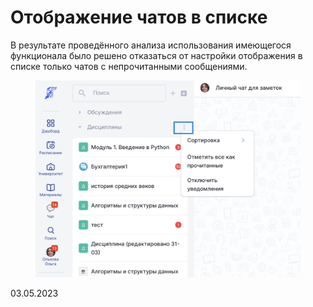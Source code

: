 # Отображение чатов в списке

В результате проведённого анализа использования имеющегося функционала было решено отказаться от настройки отображения в списке только чатов с непрочитанными сообщениями.

<figure><img src="../../.gitbook/assets/image (337).png" alt=""><figcaption></figcaption></figure>

03.05.2023
